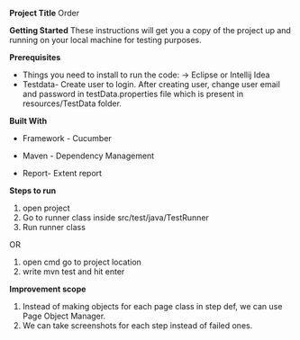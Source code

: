 ﻿

**Project Title**
Order 

**Getting Started**
These instructions will get you a copy of the project up and running on your local machine for testing purposes. 

**Prerequisites**
 - Things you need to install to run the code:
    -> Eclipse or Intellij Idea
 - Testdata- Create user to login. After creating user, change user email and password in testData.properties file which is present in resources/TestData folder.

**Built With**

 - Framework - Cucumber

 - Maven - Dependency Management

 - Report- Extent report

**Steps to run**
1.	open project 
2.	Go to runner class inside src/test/java/TestRunner
3.	Run runner class

OR

1.	open cmd go to project location 
2.	write mvn test and hit enter

**Improvement scope**
1. Instead of making objects for each page class in step def, we can use Page Object Manager.
2. We can take screenshots for each step instead of failed ones.

